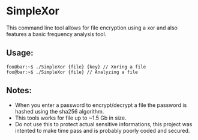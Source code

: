 # SimpleXor
This command line tool allows for file encryption using a xor and also features a basic frequency analysis tool.

## Usage:

```console
foo@bar:~$ ./SimpleXor {file} {key} // Xoring a file
foo@bar:~$ ./SimpleXor {file} // Analyzing a file
```

## Notes:  
- When you enter a password to encrypt/decrypt a file the password is hashed using the sha256 algorithm.
- This tools works for file up to ~1.5 Gb in size.
- Do not use this to protect actual sensitive informations, this project was intented to make time pass and is probably poorly coded and secured.
